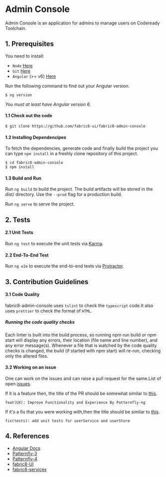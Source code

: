 # Admin Console

Admin Console is an application for admins to manage users on Codeready Toolchain.

## 1. Prerequisites

You need to install:

* `Node` [Here](https://nodejs.org/en/)
* `Git` [Here](https://git-scm.com/book/en/v2/Getting-Started-Installing-Git)
* `Angular` (>= v6) [Here](https://angular.io/guide/quickstart#step-1-install-the-angular-cli)

Run the following command to find out your Angular version.

```
$ ng version
```

*You must at least have Angular version 6*.


#### 1.1 Check out the code

```
$ git clone https://github.com/fabric8-ui/fabric8-admin-console
```
#### 1.2 Installing Dependencipes

To fetch the dependencies, generate code and finally build the project you can
type `npm install` in a freshly clone repository of this project.

```
$ cd fabric8-admin-console
$ npm install
```

#### 1.3 Build and Run


Run `ng build` to build the project. The build artifacts will be stored in the dist/ directory. Use the `--prod` flag for a production build.

Run `ng serve` to serve the project.

## 2. Tests

#### 2.1 Unit Tests

Run `ng test` to execute the unit tests via [Karma](https://karma-runner.github.io/latest/index.html).

#### 2.2 End-To-End Test
Run `ng e2e` to execute the end-to-end tests via [Protractor](http://www.protractortest.org/#/).

## 3. Contribution Guidelines
#### 3.1 Code Quality
fabric8-admin-console uses `tslint` to check the `typescript` code.It also uses `prettier` to check the format of `HTML`.

##### Running the code quality checks
Each linter is built into the build process, so running npm run build or npm start will display any errors, their location (file name and line number), and any error message(s). Whenever a file that is watched by the code quality checks is changed, the build (if started with npm start) will re-run, checking only the altered files.

#### 3.2 Working on an issue
One can work on the issues and can raise a pull request for the same.List of open [issues](https://github.com/fabric8-ui/fabric8-admin-console/issues).

If it is a feature then, the title of the PR should be somewhat similar to [this](https://github.com/fabric8-ui/fabric8-admin-console/pull/23). 

```
feat(UX): Improve Functionality and Experience By Patternfly-ng 
```

If it's a fix that you were working with,then the title should be similar to [this](https://github.com/fabric8-ui/fabric8-admin-console/pull/48).
```
fix(tests): add unit tests for userService and userStore 
```
## 4. References
* [Angular Docs](https://angular.io/)
* [Patternfly-3](https://github.com/patternfly/patternfly)
* [Patternfly-4](https://github.com/patternfly/patternfly-next)
* [fabric8-UI](https://github.com/fabric8-ui)
* [fabric8-services](https://github.com/fabric8-services)
